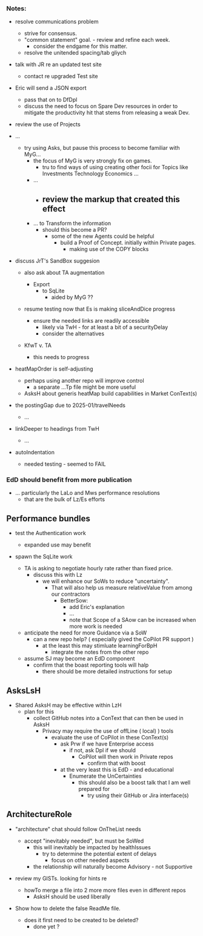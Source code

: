 ### Notes:

- resolve communications problem
  -  strive for consensus.
    -  "common statement" goal.
      - review and refine each week.
        - consider the endgame for this matter.
  - resolve the unitended spacing/tab gliych
- talk with JR re an updated test site
  - contact re upgraded Test site 
- Eric will send a JSON export
  - pass that on to DfDpl
  - discuss the need to focus on Spare Dev resources in order to mitigate the productivity hit that stems from releasing a weak Dev.
 
- review the use of Projects
- ...
  - try using Asks, but pause this process to become familiar with MyG...
    - the focus of MyG is very strongly fix on games.
      - tru to find ways of using creating other focii for Topics like Investments Technology Economics ...
    - ...
      - review the markup that created this effect
        - 
    - ... to Transform the information
      - should this become a PR?
        - some of the new Agents could be helpful
          - build a Proof of Concept. initially within Private pages.
            - making use of the COPY blocks
- discuss JrT's SandBox suggesion
  - also ask about TA augmentation
    - Export
      - to SqLite 
        - aided by MyG ??
  - resume testing now that Es is making sliceAndDice progress
    - ensure the needed links are readily accessible
      - likely via TwH - for at least a bit of a securityDelay
      - consider the alternatives

  - KfwT v. TA
    - this needs to progress

- heatMapOrder is self-adjusting
  - perhaps using another repo will improve control
    - a separate ...Tp file might be more useful
  - AsksH about generis heatMap build capabilities in Market ConText(s)

- the postingGap due to 2025-01/travelNeeds
  - ...

- linkDeeper to headings from TwH
  - ...
 
- autoIndentation
  - needed testing - seemed to FAIL

  
### EdD should benefit from more publication

- ... particularly the LaLo and Mws performance resolutions 
  - that are the bulk of Lz/Es efforts


## Performance bundles
- test the Authentication work
  - expanded use may benefit

- spawn the SqLite work
  - TA is asking to negotiate hourly rate rather than fixed price.
    - discuss this with Lz
      - we will enhance our SoWs to reduce "uncertainty".
        - That will also help us measure relativeValue from among our contractors
          - BetterSow:
            - add Eric's explanation
            - ...
            - note that Scope of a SAow can be increased when more work is needed
  - anticipate the need for more Guidance via a SoW
    - can a new repo help?  ( especially gived the CoPilot PR support )
      - at the least this may stimluate learningForBpH
        - integrate the notes from the other repo
  - assume SJ may become an EdD component
    - confirm that the boast reporting tools will halp
      - there should be more detailed instructions for setup


## AsksLsH
  - Shared AsksH may be effective within LzH
    - plan for this
      - collect GitHub notes into a ConText that can then be used in AsksH
        - Privacy may require the use of offLine ( local) ) tools
          - evaluate the use of CoPilot in these ConText(s)
            - ask Prw if we have Enterprise access
              - if not, ask Dpl if we should
                - CoPilot will then work in Private repos
                  - confirm that with boost
            - at the very least this is EdD - and educational
              - Enumerate the UnCertainties
                - this should also be a boost talk that I am well prepared for
                  - try using their GitHub or Jira interface(s)


## ArchitectureRole
- "architecture" chat should follow OnTheList needs
  - accept "inevitably needed", but must be SoWed
    - this will inevitably be impacted by healthIssues
      - try to determine the potential extent of delays
        - focus on other needed aspects
    - the relationship will naturally become Advisory - not Supportive

- review my GISTs. looking for hints re
  - howTo merge a file into 2 more more files even in different repos
    - AsksH should be used liberally

- Show how to delete the false ReadMe file.
  - does it first need to be created to be deleted?
    - done yet ?

